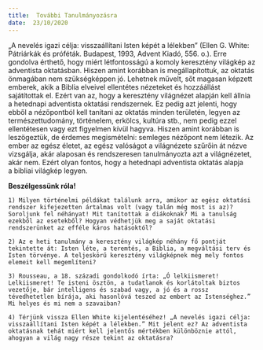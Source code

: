 ```yaml
---
title:  További Tanulmányozásra
date:  23/10/2020
---
```


„A nevelés igazi célja: visszaállítani Isten képét a lélekben” (Ellen G. White: Pátriárkák és próféták. Budapest, 1993, Advent Kiadó, 556. o.). Erre gondolva érthető, hogy miért létfontosságú a komoly keresztény világkép az adventista oktatásban. Hiszen amint korábban is megállapítottuk, az oktatás önmagában nem szükségképpen jó. Lehetnek művelt, sőt magasan képzett emberek, akik a Biblia elveivel ellentétes nézeteket és hozzáállást sajátítottak el. Ezért van az, hogy a keresztény világnézet alapján kell állnia a hetednapi adventista oktatási rendszernek. Ez pedig azt jelenti, hogy ebből a nézőpontból kell tanítani az oktatás minden területén, legyen az természettudomány, történelem, erkölcs, kultúra stb., nem pedig ezzel ellentétesen vagy ezt figyelmen kívül hagyva. Hiszen amint korábban is leszögeztük, de érdemes megismételni: semleges nézőpont nem létezik. Az ember az egész életet, az egész valóságot a világnézete szűrőin át nézve vizsgálja, akár alaposan és rendszeresen tanulmányozta azt a világnézetet, akár nem. Ezért olyan fontos, hogy a hetednapi adventista oktatás alapja a bibliai világkép legyen.

**Beszélgessünk róla!**

`1) Milyen történelmi példákat találunk arra, amikor az egész oktatási rendszer kifejezetten ártalmas volt (vagy talán még most is az)? Soroljunk fel néhányat! Mit tanítottak a diákoknak? Mi a tanulság ezekből az esetekből? Hogyan védhetjük meg a saját oktatási rendszerünket az efféle káros hatásoktól? `

`2) Az e heti tanulmány a keresztény világkép néhány fő pontját tekintette át: Isten léte, a teremtés, a Biblia, a megváltási terv és Isten törvénye. A teljeskörű keresztény világképnek még mely fontos elemeit kell megemlíteni?`

`3) Rousseau, a 18. századi gondolkodó írta: „Ó lelkiismeret! Lelkiismeret! Te isteni ösztön, a tudatlanok és korlátoltak biztos vezetője, bár intelligens és szabad vagy, a jó és a rossz tévedhetetlen bírája, aki hasonlóvá teszed az embert az Istenséghez.” Mi helyes és mi nem a szavaiban?`

`4) Térjünk vissza Ellen White kijelentéséhez! „A nevelés igazi célja: visszaállítani Isten képét a lélekben.” Mit jelent ez? Az adventista oktatásnak tehát miért kell jelentős mértékben különböznie attól, ahogyan a világ nagy része tekint az oktatásra?`